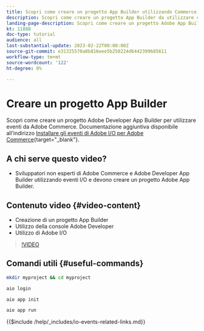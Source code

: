 ```yaml
---
title: Scopri come creare un progetto App Builder utilizzando Commerce Events
description: Scopri come creare un progetto App Builder da utilizzare con gli eventi Commerce
landing-page-description: Scopri come creare un progetto Adobe App Builder per utilizzare gli eventi Adobe Commerce
kt: 11888
doc-type: tutorial
audience: all
last-substantial-update: 2023-02-22T00:00:00Z
source-git-commit: e31325570a0b816eee5b250224d6442399685611
workflow-type: tm+mt
source-wordcount: '122'
ht-degree: 0%

---
```



# Creare un progetto App Builder

Scopri come creare un progetto Adobe Developer App Builder per utilizzare eventi da Adobe Commerce. Documentazione aggiuntiva disponibile all’indirizzo [Installare gli eventi di Adobe I/O per Adobe Commerce](https://developer.adobe.com/commerce/events/get-started/installation/){target="_blank"}.

## A chi serve questo video?

* Sviluppatori non esperti di Adobe Commerce e Adobe Developer App Builder utilizzando eventi I/O e devono creare un progetto Adobe App Builder.

## Contenuto video {#video-content}

* Creazione di un progetto App Builder
* Utilizzo della console Adobe Developer
* Utilizzo di Adobe I/O

>[!VIDEO](https://video.tv.adobe.com/v/3415797)

## Comandi utili {#useful-commands}

```bash
mkdir myproject && cd myproject

aio login

aio app init

aio app run
```

{{$include /help/_includes/io-events-related-links.md}}
